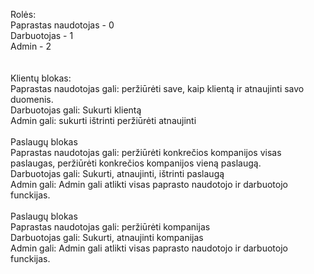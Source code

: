 Rolės:<br>
Paprastas naudotojas - 0<br>
Darbuotojas - 1<br>
Admin - 2<br>
<br><br>
Klientų blokas:<br>
    Paprastas naudotojas gali: peržiūrėti save, kaip klientą ir atnaujinti savo duomenis.<br>
    Darbuotojas gali: Sukurti klientą<br>
    Admin gali: sukurti ištrinti peržiūrėti atnaujinti<br><br>
Paslaugų blokas<br>
    Paprastas naudotojas gali: peržiūrėti konkrečios kompanijos visas paslaugas, peržiūrėti konkrečios kompanijos vieną paslaugą.<br>
    Darbuotojas gali: Sukurti, atnaujinti, ištrinti paslaugą<br>
    Admin gali: Admin gali atlikti visas paprasto naudotojo ir darbuotojo funckijas.<br><br>
Paslaugų blokas<br>
    Paprastas naudotojas gali: peržiūrėti kompanijas<br>
    Darbuotojas gali: Sukurti, atnaujinti kompanijas<br>
    Admin gali: Admin gali atlikti visas paprasto naudotojo ir darbuotojo funckijas.<br>
